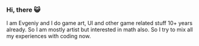### Hi, there 😺
I am Evgeniy and I do game art, UI and other game related stuff 10+ years already. So I am mostly artist but interested in math also. So I try to mix all my experiences with coding now.


<!--
**ognarev/ognarev** is a ✨ _special_ ✨ repository because its `README.md` (this file) appears on your GitHub profile.

Here are some ideas to get you started:

- 🔭 I’m currently working on ...
- 🌱 I’m currently learning ...
- 👯 I’m looking to collaborate on ...
- 🤔 I’m looking for help with ...
- 💬 Ask me about ...
- 📫 How to reach me: ...
- 😄 Pronouns: ...
- ⚡ Fun fact: ...
-->
